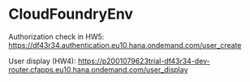 # CloudFoundryEnv
Authorization check in HW5: https://df43r34.authentication.eu10.hana.ondemand.com/user_create

User display (HW4): https://p2001079623trial-df43r34-dev-router.cfapps.eu10.hana.ondemand.com/user_display